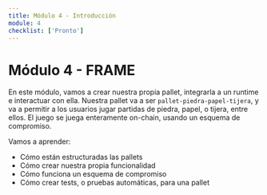 ```yaml
---
title: Módulo 4 - Introducción
module: 4
checklist: ['Pronto']
---
```


# Módulo 4 - FRAME

En este módulo, vamos a crear nuestra propia pallet, integrarla a un runtime e interactuar con ella.
Nuestra pallet va a ser `pallet-piedra-papel-tijera`, y va a permitir a los usuarios jugar partidas de piedra, papel, o tijera, entre ellos.
El juego se juega enteramente on-chain, usando un esquema de compromiso.

Vamos a aprender:
- Cómo están estructuradas las pallets
- Cómo crear nuestra propia funcionalidad
- Cómo funciona un esquema de compromiso
- Cómo crear tests, o pruebas automáticas, para una pallet
